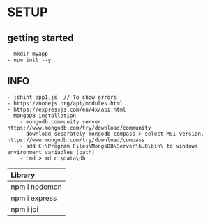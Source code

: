 # SETUP
## getting started
    - mkdir myapp
    - npm init --y
## INFO
    - jshint app1.js  // To show errors
    - https://nodejs.org/api/modules.html
    - https://expressjs.com/en/4x/api.html
    - MongoDB installation
        - mongodb community server. https://www.mongodb.com/try/download/community
        - download separately mongodb compass > select MSI version. https://www.mongodb.com/try/download/compass
        - add C:\Program Files\MongoDB\Server\6.0\bin\ to windows environment variables (path)
        - cmd > md c:\data\db

| Library         | 
| :---            | 
| npm i nodemon   |
| npm i express   |
| npm i joi       |